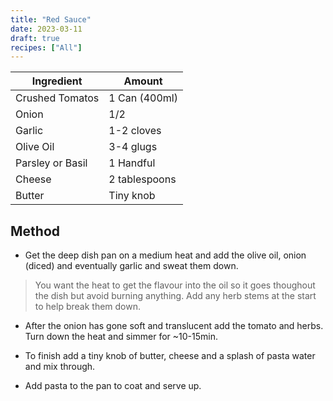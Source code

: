```yaml
---
title: "Red Sauce"
date: 2023-03-11
draft: true
recipes: ["All"]
---
```


| Ingredient  | Amount |
| ----- | ---- |
| Crushed Tomatos | 1 Can (400ml) |
| Onion | 1/2 |
| Garlic | 1-2 cloves |
| Olive Oil | 3-4 glugs |
| Parsley or Basil | 1 Handful |
| Cheese | 2 tablespoons |
| Butter | Tiny knob |

## Method

- Get the deep dish pan on a medium heat and add the olive oil, onion (diced) and eventually garlic and sweat them down.

> You want the heat to get the flavour into the oil so it goes thoughout the dish but avoid burning anything. Add any herb stems at the start to help break them down.

- After the onion has gone soft and translucent add the tomato and herbs. Turn down the heat and simmer for ~10-15min.

- To finish add a tiny knob of butter, cheese and a splash of pasta water and mix through.

- Add pasta to the pan to coat and serve up.